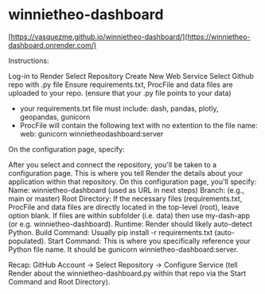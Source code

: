 # winnietheo-dashboard

[https://vasquezme.github.io/winnietheo-dashboard/](https://winnietheo-dashboard.onrender.com/)

Instructions:

Log-in to Render
Select Repository
Create New Web Service
Select Github repo with .py file
Ensure requirements.txt, ProcFile and data files are uploaded to your repo. (ensure that your .py file points to your data)
 - your requirements.txt file must include: dash, pandas, plotly, geopandas, gunicorn
 - ProcFile will contain the following text with no extention to the file name: web: gunicorn winnietheodashboard:server

On the configuration page, specify:

After you select and connect the repository, you'll be taken to a configuration page. This is where you tell Render the details about your application within that repository.
On this configuration page, you'll specify:
Name: winnietheo-dashboard (used as URL in next steps)
Branch: (e.g., main or master)
Root Directory: If the necessary files (requirements.txt, ProcFile and data files are directly located in the top-level (root), leave option blank.
If files are within subfolder (i.e. data) then use my-dash-app (or e.g. winnietheo-dashboard).
Runtime: Render should likely auto-detect Python.
Build Command: Usually pip install -r requirements.txt (auto-populated).
Start Command: This is where you specifically reference your Python file name. It should be gunicorn winnietheo-dashboard:server.

Recap:
GitHub Account -> Select Repository -> Configure Service (tell Render about the winnietheo-dashboard.py within that repo via the Start Command and Root Directory).
